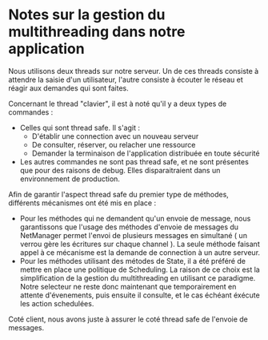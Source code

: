 # Notes sur la gestion du multithreading dans notre application

Nous utilisons deux threads sur notre serveur. Un de ces threads consiste à attendre la saisie d'un utilisateur, l'autre consiste à écouter le réseau et réagir aux demandes qui sont faites.

Concernant le thread "clavier", il est à noté qu'il y a deux types de commandes :

 - Celles qui sont thread safe. Il s'agit :
   - D'établir une connection avec un nouveau serveur
   - De consulter, réserver, ou relacher une ressource
   - Demander la terminaison de l'application distribuée en toute sécurité
 - Les autres commandes ne sont pas thread safe, et ne sont présentes que pour des raisons de debug. Elles disparaitraient dans un environnement de production.

Afin de garantir l'aspect thread safe du premier type de méthodes, différents mécanismes ont été mis en place :

 - Pour les méthodes qui ne demandent qu'un envoie de message, nous garantissons que l'usage des méthodes d'envoie de messages du NetManager permet l'envoi de plusieurs messages en simultané ( un verrou gère les écritures sur chaque channel ). La seule méthode faisant appel à ce mécanisme est la demande de connection à un autre serveur.
 - Pour les méthodes utilisant des métodes de State, il a été préféré de mettre en place une politique de Scheduling. La raison de ce choix est la simplification de la gestion du multithreading en utilisant ce paradigme. Notre selecteur ne reste donc maintenant que temporairement en attente d'évenements, puis ensuite il consulte, et le cas échéant éxécute les action schedulées.

Coté client, nous avons juste à assurer le coté thread safe de l'envoie de messages.